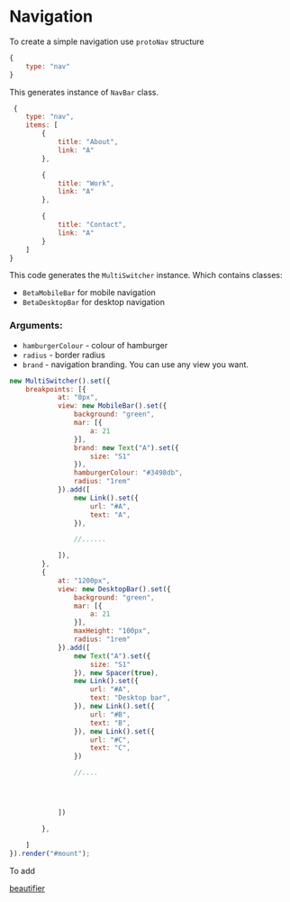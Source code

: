 # Navigation
To create a simple navigation use ```protoNav``` structure


```js
{
	type: "nav"
}
```
This generates instance of ```NavBar``` class. 


```js
 {
	type: "nav",
	items: [
		{
			title: "About",
			link: "A"
		},

		{
			title: "Work",
			link: "A"
		},

		{
			title: "Contact",
			link: "A"
		}
	]
}
```

This code generates the ```MultiSwitcher``` instance. Which contains classes:
*  ```BetaMobileBar``` for mobile navigation
*  ```BetaDesktopBar``` for desktop navigation

### Arguments:
* ```hamburgerColour``` - colour of hamburger
* ```radius``` - border radius
* ```brand``` - navigation branding. You can use any view you want.

```js
new MultiSwitcher().set({
    breakpoints: [{
            at: "0px",
            view: new MobileBar().set({
                background: "green",
                mar: [{
                    a: 21
                }],
                brand: new Text("A").set({
                    size: "S1"
                }),
                hamburgerColour: "#3498db",
                radius: "1rem"
            }).add([
                new Link().set({
                    url: "#A",
                    text: "A",
                }),

                //......

            ]),
        },
        {
            at: "1200px",
            view: new DesktopBar().set({
                background: "green",
                mar: [{
                    a: 21
                }],
                maxHeight: "100px",
                radius: "1rem"
            }).add([
                new Text("A").set({
                    size: "S1"
                }), new Spacer(true),
                new Link().set({
                    url: "#A",
                    text: "Desktop bar",
                }), new Link().set({
                    url: "#B",
                    text: "B",
                }), new Link().set({
                    url: "#C",
                    text: "C",
                })

                //....




            ])

        },

    ]
}).render("#mount");

```

To add 

[beautifier](https://beautifier.io/)